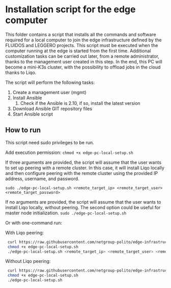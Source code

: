 # Installation script for the edge computer

This folder contains a script that installs all the commands and software required for a local computer to join the edge infrastructure defined by the FLUIDOS and LEGGERO projects.
This script must be executed when the computer running at the edge is started from the first time. Additional customization tasks can be carried out later, from a remote administrator, thanks to the management user created in this step.
In the end, this PC will become a mini-K3s cluster, with the possibility to offload jobs in the cloud thanks to Liqo.

The script will perform the following tasks:
1. Create a management user (mgmt)
2. Install Ansible
   1. Check if the Ansible is 2.10, if so, install the latest version
3. Download Ansible GIT repository files
4. Start Ansible script

## How to run

This script need sudo privileges to be run.

Add execution permission:
``` chmod +x edge-pc-local-setup.sh ```

If three arguments are provided, the script will assume that the user wants to set up peering with a remote cluster.
In this case, it will install Liqo locally and then configure peering with the remote cluster using the provided IP address, username, and password.

``` sudo ./edge-pc-local-setup.sh <remote_target_ip> <remote_target_user> <remote_target_password> ```

If no arguments are provided, the script will assume that the user wants to install Liqo locally, without peering.
The second option could be useful for master node initialization.
``` sudo ./edge-pc-local-setup.sh ```

Or with one-command run:

With Liqo peering:
```bash
 curl https://raw.githubusercontent.com/netgroup-polito/edge-infrastructure-ansible/main/setup/edge-pc-local-setup.sh
 chmod +x edge-pc-local-setup.sh
 ./edge-pc-local-setup.sh <remote_target_ip> <remote_target_user> <remote_target_password>
``` 


Without Liqo peering:
```bash
 curl https://raw.githubusercontent.com/netgroup-polito/edge-infrastructure-ansible/main/setup/edge-pc-local-setup.sh
 chmod +x edge-pc-local-setup.sh
 ./edge-pc-local-setup.sh
``` 
